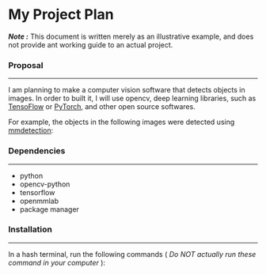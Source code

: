 # My Project Plan 

***Note :*** This document is written merely as an illustrative example, and does not provide ant working guide to an actual project.

### Proposal
---
I am planning to make a computer vision software that detects objects in images.
In order to built it, I will use opencv, deep learning libraries, such as [TensoFlow](https://www.tensorflow.org/?hl=ko) or [PyTorch](https://pytorch.org/), and other open source softwares.

For example, the objects in the following images were detected using [mmdetection](https://github.com/open-mmlab/mmdetection):

### Dependencies
---
+ python
+ opencv-python
+ tensorflow
+ openmmlab
+ package manager

### Installation
---
In a hash terminal, run the following commands ( _Do NOT actually run these command in your computer_ ):
